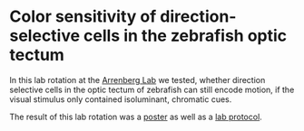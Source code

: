 # Color sensitivity of direction-selective cells in the zebrafish optic tectum

In this lab rotation at the [Arrenberg Lab](https://arrenberg-lab.de) we tested, whether direction selective cells in the optic tectum of zebrafish can still encode motion, if the visual stimulus only contained isoluminant, chromatic cues.

The result of this lab rotation was a [poster](poster/main.pdf) as well as a [lab protocol](protocol/main.pdf).
